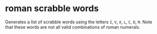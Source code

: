 # roman scrabble words

Generates a list of scrabble words using the letters `I`, `V`, `X`, `L`, `C`,
`D`, `M`. Note that these words are not all valid combinations of roman
numerals.